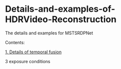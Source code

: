 # Details-and-examples-of-HDRVideo-Reconstruction
The details and examples for MSTSRDPNet

Contents:

[1. Details of temporal fusion]([https://github.com](https://github.com/K1NSA/Details-and-examples/blob/main/temporal%20fusion.pdf)https://github.com/K1NSA/Details-and-examples/blob/main/temporal%20fusion.pdf)
  

  3 exposure conditions
